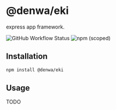 # @denwa/eki
express app framework. 

![GitHub Workflow Status](https://img.shields.io/github/workflow/status/juanka881/denwa-eki/master-ci)
![npm (scoped)](https://img.shields.io/npm/v/@denwa/eki)

## Installation
```sh
npm install @denwa/eki
```

## Usage
TODO
